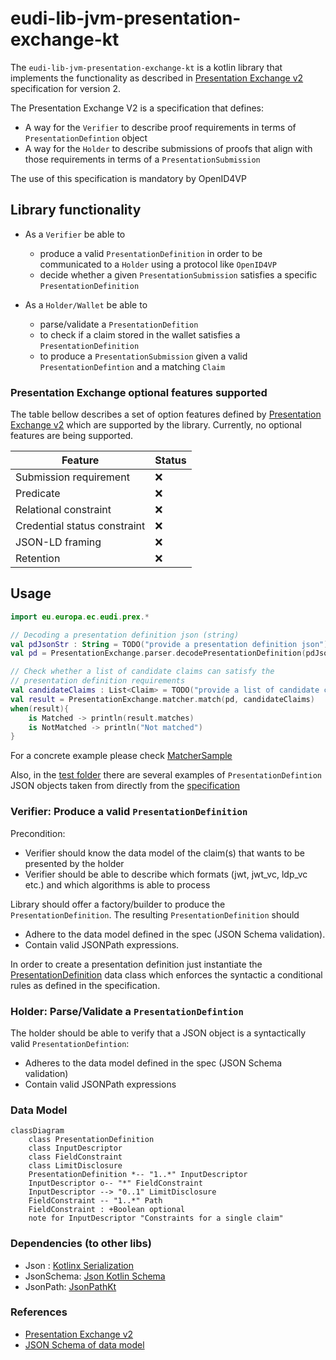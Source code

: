 # eudi-lib-jvm-presentation-exchange-kt

The `eudi-lib-jvm-presentation-exchange-kt` is a kotlin library that implements the functionality as described in 
[Presentation Exchange v2](https://identity.foundation/presentation-exchange/spec/v2.0.0/) specification for version 2.

The Presentation Exchange V2 is a specification that defines:

* A way for the `Verifier` to describe proof requirements in terms of `PresentationDefintion` object
* A way for the `Holder` to describe submissions of proofs that align with those requirements in terms of a `PresentationSubmission`

The use of this specification is mandatory by OpenID4VP

## Library functionality

* As a `Verifier` be able to
  * produce a valid `PresentationDefinition` in order to be communicated to a `Holder` using a protocol like `OpenID4VP`
  * decide whether  a given `PresentationSubmission` satisfies a specific `PresentationDefinition`

* As a `Holder/Wallet` be able to
  * parse/validate a `PresentationDefition`
  * to check if a claim stored in the wallet satisfies a `PresentationDefinition`
  * to produce a `PresentationSubmission` given a valid `PresentationDefintion` and a matching `Claim`

### Presentation Exchange optional features supported

The table bellow describes a set of option features defined by [Presentation Exchange v2](https://identity.foundation/presentation-exchange/spec/v2.0.0/)
which are supported by the library.
Currently, no optional features are being supported.

| Feature                      | Status |
|------------------------------|--------|
| Submission requirement       | ❌      |
| Predicate                    | ❌      |
| Relational constraint        | ❌      |
| Credential status constraint | ❌      |
| JSON-LD framing              | ❌      |
| Retention                    | ❌      |

## Usage

```kotlin
import eu.europa.ec.eudi.prex.*

// Decoding a presentation definition json (string)
val pdJsonStr : String = TODO("provide a presentation definition json")
val pd = PresentationExchange.parser.decodePresentationDefinition(pdJsonStr).getOrThrow()

// Check whether a list of candidate claims can satisfy the 
// presentation definition requirements
val candidateClaims : List<Claim> = TODO("provide a list of candidate claims")
val result = PresentationExchange.matcher.match(pd, candidateClaims)
when(result){
    is Matched -> println(result.matches)
    is NotMatched -> println("Not matched")
}
```

For a concrete example please check [MatcherSample](src/test/kotlin/eu/europa/ec/euidw/prex/MatcherSample.kt)

Also, in the [test folder](src/test/resources/v2.0.0/presentation-definition) there are several
examples of `PresentationDefintion` JSON objects taken from directly from the
[specification](https://github.com/decentralized-identity/presentation-exchange/tree/main/test/v2.0.0/presentation-definition)

### Verifier: Produce a valid `PresentationDefinition`

Precondition:

* Verifier should know the data model of the claim(s)  that wants to be presented by the holder
* Verifier should be able to describe which formats (jwt, jwt_vc, ldp_vc etc.) and which algorithms is able to process

Library should offer a factory/builder to produce the `PresentationDefinition`.
The resulting `PresentationDefinition` should

* Adhere to the data model defined in the spec (JSON Schema validation).
* Contain valid JSONPath expressions.

In order to create a presentation definition just instantiate the
[PresentationDefinition](src/main/kotlin/eu/europa/ec/euidw/prex/types.kt) data class
which enforces the syntactic a conditional rules as defined in the specification.

### Holder: Parse/Validate a `PresentationDefintion`

The holder should be able to verify that a JSON object is a syntactically valid `PresentationDefintion`:

* Adheres to the data model defined in the spec (JSON Schema validation)
* Contain valid JSONPath expressions

### Data Model

```mermaid
classDiagram
    class PresentationDefinition
    class InputDescriptor
    class FieldConstraint
    class LimitDisclosure
    PresentationDefinition *-- "1..*" InputDescriptor
    InputDescriptor o-- "*" FieldConstraint
    InputDescriptor --> "0..1" LimitDisclosure
    FieldConstraint -- "1..*" Path
    FieldConstraint : +Boolean optional
    note for InputDescriptor "Constraints for a single claim"
```

### Dependencies (to other libs)

* Json : [Kotlinx Serialization](https://github.com/Kotlin/kotlinx.serialization)
* JsonSchema: [Json Kotlin Schema](https://github.com/pwall567/json-kotlin-schema)
* JsonPath: [JsonPathKt](https://github.com/codeniko/JsonPathKt)

### References

* [Presentation Exchange v2](https://identity.foundation/presentation-exchange/spec/v2.0.0/)
* [JSON Schema of data model](https://github.com/decentralized-identity/presentation-exchange/tree/main/schemas/v2.0.0) 
